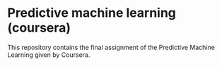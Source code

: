 # Predictive machine learning (coursera)

This repository contains the final assignment of the Predictive Machine Learning given by Coursera.

